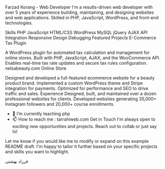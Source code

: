 
Farzad Korang - Web Developer
I'm a results-driven web developer with over 5 years of experience building, maintaining, and designing websites and web applications. Skilled in PHP, JavaScript, WordPress, and front-end technologies.

Skills
PHP
JavaScript
HTML/CSS
WordPress
MySQL
jQuery
AJAX
API Integration
Responsive Design
Debugging
Featured Projects
E-Commerce Tax Plugin

A WordPress plugin for automated tax calculation and management for online stores.
Built with PHP, JavaScript, AJAX, and the WooCommerce API.
Enables real-time tax rate updates and secure tax rules configuration.
nelsabeauty.com Online Store

Designed and developed a full-featured ecommerce website for a beauty product brand.
Implemented a custom WordPress theme and Stripe integration for payments.
Optimized for performance and SEO to drive traffic and sales.
Experience
Designed, built, and maintained over a dozen professional websites for clients. Developed websites generating 35,000+ Instagram followers and 20,000+ course enrollments.
 - 🌱 I’m currently teaching php
 - 📫 How to reach me : tarrahiweb.com 
Get in Touch
I'm always open to exciting new opportunities and projects. Reach out to collab or just say hi!

Let me know if you would like me to modify or expand on this example README draft. I'm happy to tailor it further based on your specific projects and skills you want to highlight.
<!---
farzadkb95/farzadkb95 is a ✨ special ✨ repository because its `README.md` (this file) appears on your GitHub profile.
You can click the Preview link to take a look at your changes.
--->
فرزاد بهشتی 
